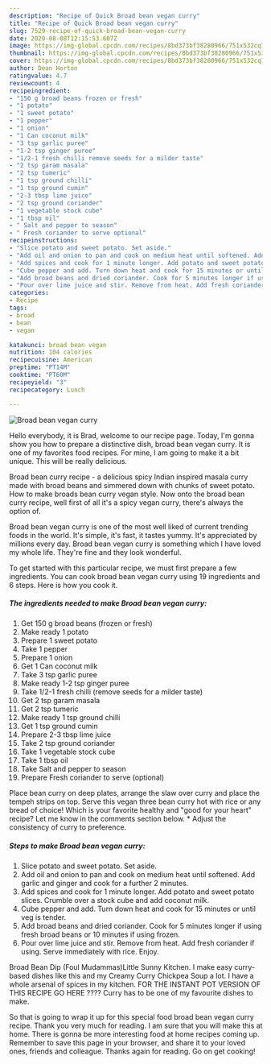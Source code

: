 ```yaml
---
description: "Recipe of Quick Broad bean vegan curry"
title: "Recipe of Quick Broad bean vegan curry"
slug: 7529-recipe-of-quick-broad-bean-vegan-curry
date: 2020-08-08T12:15:53.607Z
image: https://img-global.cpcdn.com/recipes/8bd373bf38280966/751x532cq70/broad-bean-vegan-curry-recipe-main-photo.jpg
thumbnail: https://img-global.cpcdn.com/recipes/8bd373bf38280966/751x532cq70/broad-bean-vegan-curry-recipe-main-photo.jpg
cover: https://img-global.cpcdn.com/recipes/8bd373bf38280966/751x532cq70/broad-bean-vegan-curry-recipe-main-photo.jpg
author: Dean Horton
ratingvalue: 4.7
reviewcount: 4
recipeingredient:
- "150 g broad beans frozen or fresh"
- "1 potato"
- "1 sweet potato"
- "1 pepper"
- "1 onion"
- "1 Can coconut milk"
- "3 tsp garlic puree"
- "1-2 tsp ginger puree"
- "1/2-1 fresh chilli remove seeds for a milder taste"
- "2 tsp garam masala"
- "2 tsp tumeric"
- "1 tsp ground chilli"
- "1 tsp ground cumin"
- "2-3 tbsp lime juice"
- "2 tsp ground coriander"
- "1 vegetable stock cube"
- "1 tbsp oil"
- " Salt and pepper to season"
- " Fresh coriander to serve optional"
recipeinstructions:
- "Slice potato and sweet potato. Set aside."
- "Add oil and onion to pan and cook on medium heat until softened. Add garlic and ginger and cook for a further 2 minutes."
- "Add spices and cook for 1 minute longer. Add potato and sweet potato slices. Crumble over a stock cube and add coconut milk."
- "Cube pepper and add. Turn down heat and cook for 15 minutes or until veg is tender."
- "Add broad beans and dried coriander. Cook for 5 minutes longer if using fresh broad beans or 10 minutes if using frozen."
- "Pour over lime juice and stir. Remove from heat. Add fresh coriander if using. Serve immediately with rice. Enjoy."
categories:
- Recipe
tags:
- broad
- bean
- vegan

katakunci: broad bean vegan 
nutrition: 104 calories
recipecuisine: American
preptime: "PT14M"
cooktime: "PT60M"
recipeyield: "3"
recipecategory: Lunch

---
```



![Broad bean vegan curry](https://img-global.cpcdn.com/recipes/8bd373bf38280966/751x532cq70/broad-bean-vegan-curry-recipe-main-photo.jpg)

Hello everybody, it is Brad, welcome to our recipe page. Today, I'm gonna show you how to prepare a distinctive dish, broad bean vegan curry. It is one of my favorites food recipes. For mine, I am going to make it a bit unique. This will be really delicious.

Broad bean curry recipe - a delicious spicy Indian inspired masala curry made with broad beans and simmered down with chunks of sweet potato. How to make broads bean curry vegan style. Now onto the broad bean curry recipe, well first of all it&#39;s a spicy vegan curry, there&#39;s always the option of.

Broad bean vegan curry is one of the most well liked of current trending foods in the world. It's simple, it's fast, it tastes yummy. It's appreciated by millions every day. Broad bean vegan curry is something which I have loved my whole life. They're fine and they look wonderful.


To get started with this particular recipe, we must first prepare a few ingredients. You can cook broad bean vegan curry using 19 ingredients and 6 steps. Here is how you cook it.

<!--inarticleads1-->

##### The ingredients needed to make Broad bean vegan curry:

1. Get 150 g broad beans (frozen or fresh)
1. Make ready 1 potato
1. Prepare 1 sweet potato
1. Take 1 pepper
1. Prepare 1 onion
1. Get 1 Can coconut milk
1. Take 3 tsp garlic puree
1. Make ready 1-2 tsp ginger puree
1. Take 1/2-1 fresh chilli (remove seeds for a milder taste)
1. Get 2 tsp garam masala
1. Get 2 tsp tumeric
1. Make ready 1 tsp ground chilli
1. Get 1 tsp ground cumin
1. Prepare 2-3 tbsp lime juice
1. Take 2 tsp ground coriander
1. Take 1 vegetable stock cube
1. Take 1 tbsp oil
1. Take  Salt and pepper to season
1. Prepare  Fresh coriander to serve (optional)


Place bean curry on deep plates, arrange the slaw over curry and place the tempeh strips on top. Serve this vegan three bean curry hot with rice or any bread of choice! Which is your favorite healthy and &#34;good for your heart&#34; recipe? Let me know in the comments section below. * Adjust the consistency of curry to preference. 

<!--inarticleads2-->

##### Steps to make Broad bean vegan curry:

1. Slice potato and sweet potato. Set aside.
1. Add oil and onion to pan and cook on medium heat until softened. Add garlic and ginger and cook for a further 2 minutes.
1. Add spices and cook for 1 minute longer. Add potato and sweet potato slices. Crumble over a stock cube and add coconut milk.
1. Cube pepper and add. Turn down heat and cook for 15 minutes or until veg is tender.
1. Add broad beans and dried coriander. Cook for 5 minutes longer if using fresh broad beans or 10 minutes if using frozen.
1. Pour over lime juice and stir. Remove from heat. Add fresh coriander if using. Serve immediately with rice. Enjoy.


Broad Bean Dip (Foul Mudammas)Little Sunny Kitchen. I make easy curry-based dishes like this and my Creamy Curry Chickpea Soup a lot. I have a whole arsenal of spices in my kitchen. FOR THE INSTANT POT VERSION OF THIS RECIPE GO HERE ???? Curry has to be one of my favourite dishes to make. 

So that is going to wrap it up for this special food broad bean vegan curry recipe. Thank you very much for reading. I am sure that you will make this at home. There is gonna be more interesting food at home recipes coming up. Remember to save this page in your browser, and share it to your loved ones, friends and colleague. Thanks again for reading. Go on get cooking!
